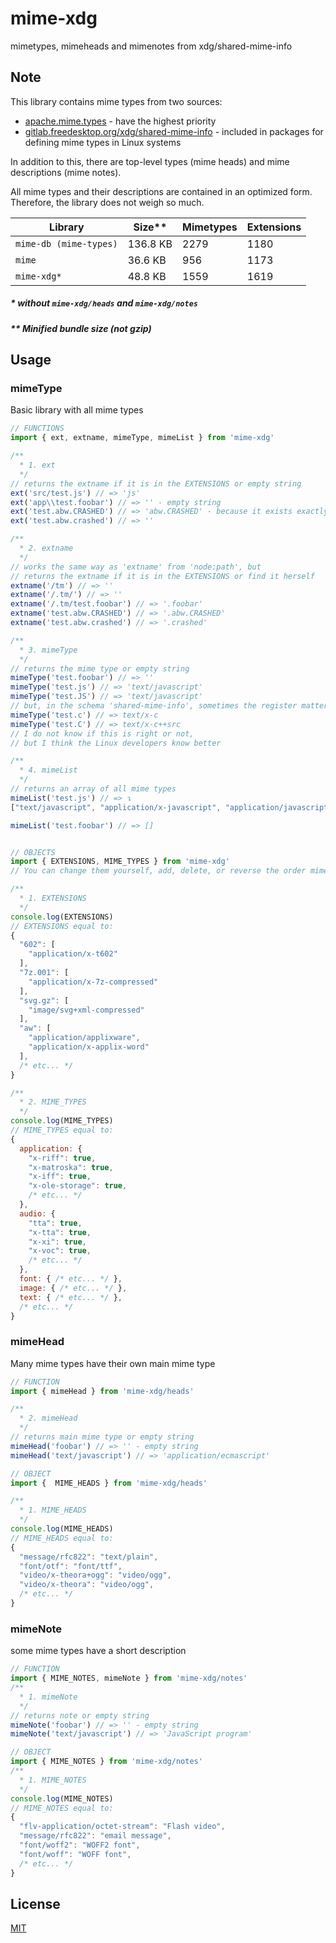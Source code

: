 # mime-xdg
mimetypes, mimeheads and mimenotes from xdg/shared-mime-info

## Note

This library contains mime types from two sources:
- [apache.mime.types](https://svn.apache.org/repos/asf/httpd/httpd/trunk/docs/conf/mime.types) - have the highest priority
- [gitlab.freedesktop.org/xdg/shared-mime-info](https://gitlab.freedesktop.org/xdg/shared-mime-info) - included in packages for defining mime types in Linux systems

In addition to this, there are top-level types (mime heads) and mime descriptions (mime notes).

All mime types and their descriptions are contained in an optimized form. Therefore, the library does not weigh so much.

Library | Size** | Mimetypes | Extensions
--- | --- | --- | ---
`mime-db (mime-types)`  | 136.8 KB | 2279 | 1180
`mime` | 36.6 KB | 956 | 1173
`mime-xdg*` | 48.8 KB | 1559 | 1619
##### * without `mime-xdg/heads` and `mime-xdg/notes`
##### ** Minified bundle size (not gzip)
## Usage
### mimeType
Basic library with all mime types
```js
// FUNCTIONS
import { ext, extname, mimeType, mimeList } from 'mime-xdg'

/**
  * 1. ext
  */
// returns the extname if it is in the EXTENSIONS or empty string
ext('src/test.js') // => 'js'
ext('app\\test.foobar') // => '' - empty string
ext('test.abw.CRASHED') // => 'abw.CRASHED' - because it exists exactly in this form
ext('test.abw.crashed') // => ''

/**
  * 2. extname
  */
// works the same way as 'extname' from 'node:path', but
// returns the extname if it is in the EXTENSIONS or find it herself
extname('/tm') // => ''
extname('/.tm/') // => ''
extname('/.tm/test.foobar') // => '.foobar'
extname('test.abw.CRASHED') // => '.abw.CRASHED'
extname('test.abw.crashed') // => '.crashed'

/**
  * 3. mimeType
  */
// returns the mime type or empty string
mimeType('test.foobar') // => ''
mimeType('test.js') // => 'text/javascript'
mimeType('test.JS') // => 'text/javascript'
// but, in the schema 'shared-mime-info', sometimes the register matters:
mimeType('test.c') // => text/x-c
mimeType('test.C') // => text/x-c++src
// I do not know if this is right or not,
// but I think the Linux developers know better

/**
  * 4. mimeList
  */
// returns an array of all mime types
mimeList('test.js') // => ↴
["text/javascript", "application/x-javascript", "application/javascript"]

mimeList('test.foobar') // => []


// OBJECTS
import { EXTENSIONS, MIME_TYPES } from 'mime-xdg'
// You can change them yourself, add, delete, or reverse the order mimetypes

/**
  * 1. EXTENSIONS
  */
console.log(EXTENSIONS)
// EXTENSIONS equal to:
{
  "602": [
    "application/x-t602"
  ],
  "7z.001": [
    "application/x-7z-compressed"
  ],
  "svg.gz": [
    "image/svg+xml-compressed"
  ],
  "aw": [
    "application/applixware",
    "application/x-applix-word"
  ],
  /* etc... */
}

/**
  * 2. MIME_TYPES
  */
console.log(MIME_TYPES)
// MIME_TYPES equal to:
{
  application: {
    "x-riff": true,
    "x-matroska": true,
    "x-iff": true,
    "x-ole-storage": true,
    /* etc... */
  },
  audio: {
    "tta": true,
    "x-tta": true,
    "x-xi": true,
    "x-voc": true,
    /* etc... */
  },
  font: { /* etc... */ },
  image: { /* etc... */ },
  text: { /* etc... */ },
  /* etc... */
}
```

### mimeHead
Many mime types have their own main mime type
```js
// FUNCTION
import { mimeHead } from 'mime-xdg/heads'

/**
  * 2. mimeHead
  */
// returns main mime type or empty string
mimeHead('foobar') // => '' - empty string
mimeHead('text/javascript') // => 'application/ecmascript'

// OBJECT
import {  MIME_HEADS } from 'mime-xdg/heads'

/**
  * 1. MIME_HEADS
  */
console.log(MIME_HEADS)
// MIME_HEADS equal to:
{
  "message/rfc822": "text/plain",
  "font/otf": "font/ttf",
  "video/x-theora+ogg": "video/ogg",
  "video/x-theora": "video/ogg",
  /* etc... */
}
```

### mimeNote
some mime types have a short description
```js
// FUNCTION
import { MIME_NOTES, mimeNote } from 'mime-xdg/notes'
/**
  * 1. mimeNote
  */
// returns note or empty string
mimeNote('foobar') // => '' - empty string
mimeNote('text/javascript') // => 'JavaScript program'

// OBJECT
import { MIME_NOTES } from 'mime-xdg/notes'
/**
  * 1. MIME_NOTES
  */
console.log(MIME_NOTES)
// MIME_NOTES equal to:
{
  "flv-application/octet-stream": "Flash video",
  "message/rfc822": "email message",
  "font/woff2": "WOFF2 font",
  "font/woff": "WOFF font",
  /* etc... */
}
```

## License

[MIT](LICENSE)